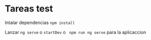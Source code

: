 # Tareas test

Intalar dependencias `npm install`
 
Lanzar `ng serve` o `startDev` o ` npm run ng serve` para la aplicaccion 